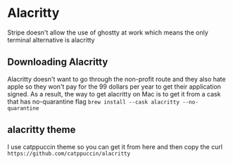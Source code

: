 # Alacritty 

Stripe doesn't allow the use of ghostty at work which means the only terminal
alternative is alacritty

## Downloading Alacritty
Alacritty doesn't want to go through the non-profit route and they also hate
apple so they won't pay for the 99 dollars per year to get their application
signed. As a result, the way to get alacritty on Mac is to get it from a cask
that has no-quarantine flag 
`brew install --cask alacritty --no-quarantine`

## alacritty theme
I use catppuccin theme so you can get it from here and then copy the curl
`https://github.com/catppuccin/alacritty`
